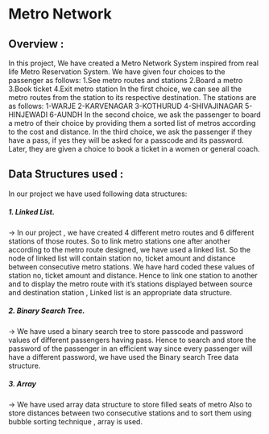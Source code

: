 # Metro Network
## Overview :
In this project, We have created a Metro Network System inspired from
real life Metro
Reservation System. We have given four choices to the passenger as
follows:
1.See metro routes and stations
2.Board a metro
3.Book ticket
4.Exit metro station
In the first choice, we can see all the metro routes from the station to its
respective destination.
The stations are as follows:
1-WARJE
2-KARVENAGAR
3-KOTHURUD
4-SHIVAJINAGAR
5-HINJEWADI
6-AUNDH
In the second choice, we ask the passenger to board a metro of their choice
by providing them
a sorted list of metros according to the cost and distance.
In the third choice, we ask the passenger if they have a pass, if yes they will
be asked for a
passcode and its password. Later, they are given a choice to book a ticket in
a women or general coach.
## Data Structures used :
In our project we have used following data structures:

##### 1. Linked List.
-> In our project , we have created 4 different metro routes and 6 different
stations of those routes. So to link metro stations one after another according
to the metro route designed, we have used a linked list. So the node of linked
list will contain station no, ticket amount and distance between consecutive
metro stations. We have hard coded these values of station no, ticket amount
and distance. Hence to link one station to another and to display the metro
route with it’s stations displayed between source and destination station ,
Linked list is an appropriate data structure.
##### 2. Binary Search Tree.
-> We have used a binary search tree to store passcode and password
values of different passengers having pass. Hence to search and store the
password of the passenger in an efficient way since every passenger will
have a different password, we have used the Binary search Tree data
structure.
##### 3. Array
-> We have used array data structure to store filled seats of metro
Also to store distances between two consecutive stations and to sort them
using bubble sorting technique , array is used.

